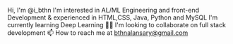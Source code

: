 Hi, I'm @i_bthn
I'm interested in AL/ML Engineering and front-end Development & experienced in HTML,CSS, Java, Python and MySQL 
I'm currently learning Deep Learning 💞️🌱
I'm looking to collaborate on full stack development 
📫 How to reach me at bthnalansary@gmail.com
